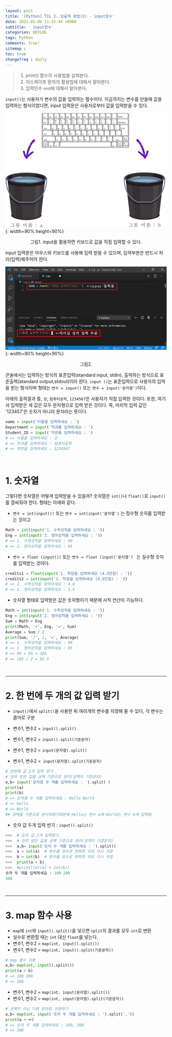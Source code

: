 ```yaml
---
layout: post
title: '[Python] TIL 3. 입출력 방법(2) - input함수'
date: 2021-01-06 11:55:44 +0900
subtitle: ' input함수'
categories: DEVLOG
tags: Python
comments: true!
sitemap :
toc: true
changefreq : daily
---
```


> 1. print() 함수의 사용법을 살펴본다.
> 2. 이스케이프 문자의 활용법에 대해서 알아본다.
> 3. 입력인수 `end`에 대해서 알아본다.

`input()`는 사용자가 변수의 값을 입력하는 함수이다.  지금까지는 변수를 만들때 값을 입력하는 형식이었다면, input 입력문은 사용자로부터 값을 입력받을 수 있다.



![title](/assets/img/DEVLOG/Python/TIL3/2021-01-06-Python-TIL3-1.png){: width=90% height=90%}

<center> 그림1. input을 활용하면 키보드로 값을 직접 입력할 수 있다. </center>

input 입력문은 마우스와 키보드를 사용해 입력 받을 수 있으며, 입력부분은 반드시 처리(입력)해주어야 한다.

![title](/assets/img/DEVLOG/Python/TIL3/2021-01-06-Python-TIL3-2.png){: width=90% height=90%}

<center> 그림2. </center>

  콘솔에서는 입력하는 방식의 표준입력(standard input, stdin), 출력하는 방식으로 표준출력(atandard output,stdout)이라 한다. `input ()`는 표준입력으로 사용자의 입력을 받는 형식이며 형태는 `변수 = input()` 또는 `변수 = input('문자열')`이다.

아래의 출력결과 중, `강`, `컴퓨터공학`, `1234567`은 사용자가 직접 입력한 것이다. 또한, 여기서 입력받은 세 값은 모두 문자형으로 입력 받은 것이다. 즉, 마지막 입력 값인 '123457'은 숫자가 아니라 문자라는 뜻이다.

```python
name = input('이름을 입력하세요 : ')
Department = input('학과를 입력하세요 : ')
Student_ID = input('학번을 입력하세요 : ')
# => 이름을 입력하세요 : 강
# => 학과를 입력하세요 : 컴퓨터공학
# => 학번을 입력하세요 : 1234567
```

<br>

# 1. **숫자열**

그렇다면 숫자열은 어떻게 입력받을 수 있을까? 숫자열은 `int()`나 `float()`로 `input()`를 깜싸줘야 한다. 형태는 아래와 같다.

- `변수 = int(input())` 또는 `변수 = int(input('문자열')` 는 정수형 숫자를 입력받는 것이고

```python
Math = int(input('1. 수학성적을 입력하세요 : '))
Eng = int(input('2. 영어성적을 입력하세요 : '))
# => 1. 수학성적을 입력하세요 : 90
# => 2. 영어성적을 입력하세요 : 95
```

- `변수 = float (input())` 또는 `변수 = float (input('문자열') ` 는 실수형 숫자를 입력받는 것이다.

```python
credits1 = float(input('1. 학점을 입력하세요 (4.5만점) : '))
credits2 = int(input('2. 학점을 입력하세요 (4.5만점) : '))
# => 1. 수학성적을 입력하세요 : 4.0
# => 2. 영어성적을 입력하세요 : 3.5
```

- 숫자열 형태로 입력받은 값은 숫자형이기 때문에 사칙 연산이 가능하다.

```python
Math = int(input('1. 수학성적을 입력하세요 : '))
Eng = int(input('2. 영어성적을 입력하세요 : '))
Sum = Math + Eng
print(Math, '+', Eng, '=', Sum)
Average = Sum / 2
print(Sum, '/', 2, '=', Average)
# => 1. 수학성적을 입력하세요 : 90
# => 2. 영어성적을 입력하세요 : 95
# => 90 + 95 = 185
# => 185 / 2 = 92.5
```

<br>

***

# 2. **한 번에 두 개의 값 입력 받기**

- `input()`에서 `split()`을 사용한 뒤 여러개의 변수를 지정해 줄 수 있다, 각 변수는 콤마로 구분

- 변수1, 변수2 = `input().split()`

- 변수1, 변수2 = `input().split(기준문자)`

- 변수1, 변수2 = `input(문자열).split()`

- 변수1, 변수2 =` input(문자열).split(기준문자)`

```python
# 한번에 값 2개 입력 반기
# 입력 받은 값을 공백 기준으로 분리(공백이 기준문자)
a,b= input('문자열 두 개를 입력하세요 : ').split( )
print(a)
print(b)
# => 문자열 두 개를 입력하세요 : Hello World    
# => Hello
# => World
## 공백을 기준으로 분리하였기때문에 Hello는 변수 a에 World는 변수 b에 입력됨
```

- 숫자 값 두개 입력 반기 : `input().split()`

```python
>>>  # 숫자 값 2개 입력받기
>>>  # 입력 받은 값을 공백 기준으로 분리(공백이 기준문자)
>>>  a,b= input('숫자 두 개를 입력하세요 : ').split()
>>>  a = int(a)  # 변수를 정수로 변화한 뒤로 다시 저장
>>>  b = int(b)  # 변수를 정수로 변화한 뒤로 다시 저장
>>>  print(a + b)
>>>  #print(int(a) + int(b))
숫자 두 개를 입력하세요 : 100 200   
300
```

<br>

***

# 3. map 함수 사용

- `map`에 `int`와 `input().split()`을 넣으면 `split`의 결과를 모두 `int`로 변환
- 실수로 변환할 때는 `int` 대신 `float`를 넣는다.
- 변수1, 변수2 = `map(int, input().split())`
- 변수1, 변수2 = `map(int, input().split(기준문자))`

```python
# map 함수 이용
a,b= map(int, input().split())
print(a + b)
# => 100 200    
# => 300
```

- 변수1, 변수2 = `map(int, input(문자열).split())`
- 변수1, 변수2 = `map(int, input(문자열).split(기준문자))`

```python
# 공백이 아닌 다른 문자로 구분하기
a,b= map(int, input('숫자 두 개를 입력하세요 : ').split(','))
print(a + ㅠ)
# => 숫자 두 개를 입력하세요 : 100, 200    
# => 300
```
